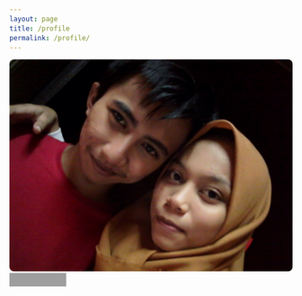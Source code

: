 ```yaml
---
layout: page
title: /profile
permalink: /profile/
---
```

<div>
  <style>
    .w3-grey,.w3-hover-grey:hover,.w3-gray,.w3-hover-gray:hover{color:#000!important;background-color:#9e9e9e!important}
  </style>
  <img style="border-radius: 8px;" alt="Aing dan bebeb" src="https://raw.githubusercontent.com/N74NK/N74NK.github.io/master/_images/1585582795-picsay.jpg" />
  <div style="height:24px;width:20%" class="w3-grey"></div>
<div>
